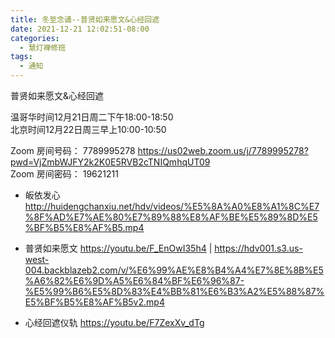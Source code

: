 ```yaml
---
title: 冬至念诵--普贤如来愿文&心经回遮
date: 2021-12-21 12:02:51-08:00
categories:
  - 慧灯禅修班
tags:
  - 通知
---
```

普贤如来愿文&心经回遮

温哥华时间12月21日周二下午18:00-18:50  
北京时间12月22日周三早上10:00-10:50  


Zoom 房间号码： 7789995278 <https://us02web.zoom.us/j/7789995278?pwd=VjZmbWJFY2k2K0E5RVB2cTNIQmhqUT09>  
Zoom 房间密码： 19621211  


- 皈依发心 <http://huidengchanxiu.net/hdv/videos/%E5%8A%A0%E8%A1%8C%E7%8F%AD%E7%AE%80%E7%89%88%E8%AF%BE%E5%89%8D%E5%BF%B5%E8%AF%B5.mp4>

- 普贤如来愿文 <https://youtu.be/F_EnOwI35h4> | <https://hdv001.s3.us-west-004.backblazeb2.com/v/%E6%99%AE%E8%B4%A4%E7%8E%8B%E5%A6%82%E6%9D%A5%E6%84%BF%E6%96%87-%E5%99%B6%E5%8D%83%E4%BB%81%E6%B3%A2%E5%88%87%E5%BF%B5%E8%AF%B5v2.mp4>

- 心经回遮仪轨 <https://youtu.be/F7ZexXv_dTg>

